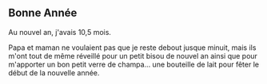 <!-- 
---
date:        2023-01-06
---
-->

## Bonne Année

Au nouvel an, j'avais 10,5 mois. 

Papa et maman ne voulaient pas que je reste debout jusque minuit, mais ils m'ont tout de même réveillé pour un petit bisou de nouvel an ainsi que pour m'apporter un bon petit verre de champa... une bouteille de lait pour fêter le début de la nouvelle année.